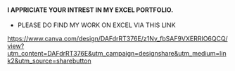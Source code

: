 #### I APPRICIATE YOUR INTREST IN MY EXCEL PORTFOLIO. 
* PLEASE DO FIND MY WORK ON EXCEL VIA THIS LINK 


https://www.canva.com/design/DAFdrRT376E/z1Nv_fbSAF9VXERRIO6QCQ/view?utm_content=DAFdrRT376E&utm_campaign=designshare&utm_medium=link2&utm_source=sharebutton

